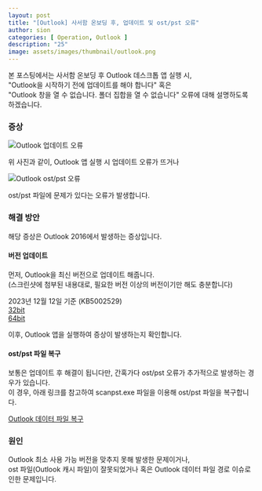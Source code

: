```yaml
---
layout: post
title: "[Outlook] 사서함 온보딩 후, 업데이트 및 ost/pst 오류"
author: sion
categories: [ Operation, Outlook ]
description: "25"
image: assets/images/thumbnail/outlook.png
---
```


본 포스팅에서는 사서함 온보딩 후 Outlook 데스크톱 앱 실행 시,  
"Outlook을 시작하기 전에 업데이트를 해야 합니다" 혹은  
"Outlook 창을 열 수 없습니다. 폴더 집합을 열 수 없습니다" 오류에 대해 설명하도록 하겠습니다.


### 증상

<img src="{{site.baseurl}}/assets/images/25/1.PNG" title="Outlook 업데이트 오류">

위 사진과 같이, Outlook 앱 실행 시 업데이트 오류가 뜨거나  

<img src="{{site.baseurl}}/assets/images/25/2.PNG" title="Outlook ost/pst 오류">

ost/pst 파일에 문제가 있다는 오류가 발생합니다.  


### 해결 방안

해당 증상은 Outlook 2016에서 발생하는 증상입니다.  

#### 버전 업데이트  

먼저, Outlook을 최신 버전으로 업데이트 해줍니다.  
(스크린샷에 첨부된 내용대로, 필요한 버전 이상의 버전이기만 해도 충분합니다)

2023년 12월 12일 기준 (KB5002529)  
[32bit][1]  
[64bit][2]  

이후, Outlook 앱을 실행하여 증상이 발생하는지 확인합니다.  

#### ost/pst 파일 복구

보통은 업데이트 후 해결이 됩니다만, 간혹가다 ost/pst 오류가 추가적으로 발생하는 경우가 있습니다.  
이 경우, 아래 링크를 참고하여 scanpst.exe 파일을 이용해 ost/pst 파일을 복구합니다.  

[Outlook 데이터 파일 복구][3]  


### 원인

Outlook 최소 사용 가능 버전을 맞추지 못해 발생한 문제이거나,  
ost 파일(Outlook 캐시 파일)이 잘못되었거나 혹은 Outlook 데이터 파일 경로 이슈로 인한 문제입니다.  


[1]: ("https://www.microsoft.com/en-us/download/details.aspx?id=105755")
[2]: ("https://www.microsoft.com/en-us/download/details.aspx?id=105753")
[3]: ("https://support.microsoft.com/ko-kr/office/outlook-%EB%8D%B0%EC%9D%B4%ED%84%B0-%ED%8C%8C%EC%9D%BC-pst-%EB%B0%8F-ost-%EB%B3%B5%EA%B5%AC-25663bc3-11ec-4412-86c4-60458afc5253")